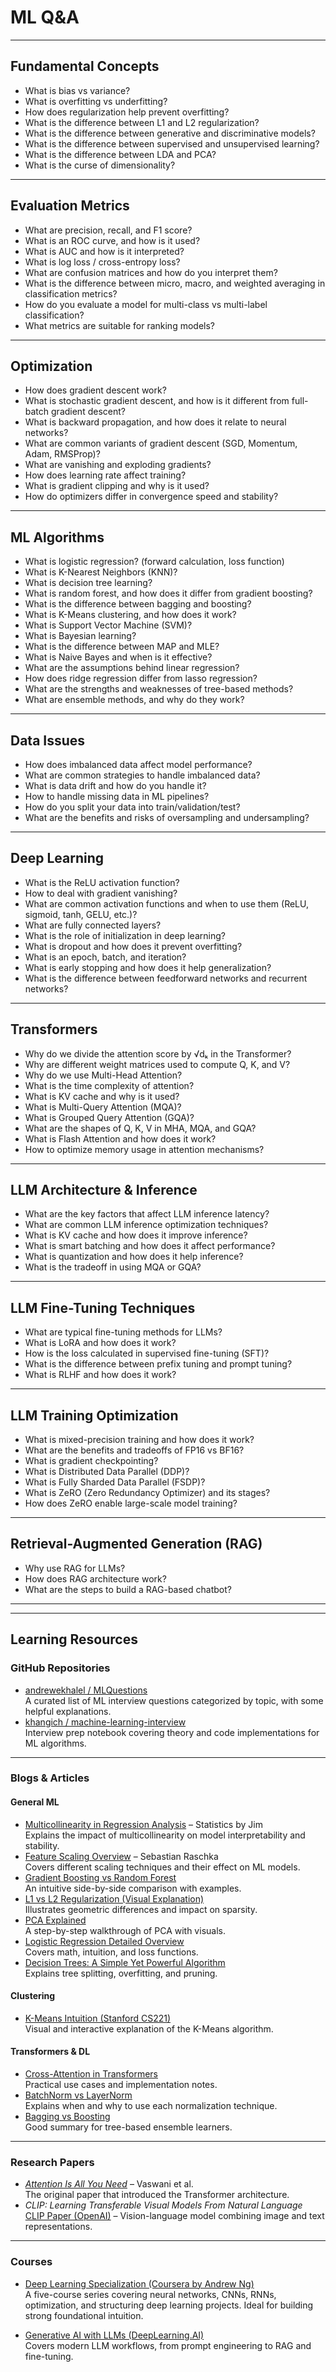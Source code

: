 # ML Q&A

---

## Fundamental Concepts

- What is bias vs variance?
- What is overfitting vs underfitting?
- How does regularization help prevent overfitting?
- What is the difference between L1 and L2 regularization?
- What is the difference between generative and discriminative models?
- What is the difference between supervised and unsupervised learning?
- What is the difference between LDA and PCA?
- What is the curse of dimensionality?

---

## Evaluation Metrics

- What are precision, recall, and F1 score?
- What is an ROC curve, and how is it used?
- What is AUC and how is it interpreted?
- What is log loss / cross-entropy loss?
- What are confusion matrices and how do you interpret them?
- What is the difference between micro, macro, and weighted averaging in classification metrics?
- How do you evaluate a model for multi-class vs multi-label classification?
- What metrics are suitable for ranking models? 

---

## Optimization

- How does gradient descent work?
- What is stochastic gradient descent, and how is it different from full-batch gradient descent?
- What is backward propagation, and how does it relate to neural networks?
- What are common variants of gradient descent (SGD, Momentum, Adam, RMSProp)?
- What are vanishing and exploding gradients?
- How does learning rate affect training?
- What is gradient clipping and why is it used?
- How do optimizers differ in convergence speed and stability?

---

## ML Algorithms

- What is logistic regression? (forward calculation, loss function)
- What is K-Nearest Neighbors (KNN)?
- What is decision tree learning?
- What is random forest, and how does it differ from gradient boosting?
- What is the difference between bagging and boosting?
- What is K-Means clustering, and how does it work?
- What is Support Vector Machine (SVM)?
- What is Bayesian learning?
- What is the difference between MAP and MLE?
- What is Naive Bayes and when is it effective?
- What are the assumptions behind linear regression?
- How does ridge regression differ from lasso regression?
- What are the strengths and weaknesses of tree-based methods?
- What are ensemble methods, and why do they work?

---

## Data Issues

- How does imbalanced data affect model performance?
- What are common strategies to handle imbalanced data?
- What is data drift and how do you handle it?
- How to handle missing data in ML pipelines?
- How do you split your data into train/validation/test?
- What are the benefits and risks of oversampling and undersampling?

---

## Deep Learning

- What is the ReLU activation function?
- How to deal with gradient vanishing?
- What are common activation functions and when to use them (ReLU, sigmoid, tanh, GELU, etc.)?
- What are fully connected layers?
- What is the role of initialization in deep learning?
- What is dropout and how does it prevent overfitting?
- What is an epoch, batch, and iteration?
- What is early stopping and how does it help generalization?
- What is the difference between feedforward networks and recurrent networks?

---

## Transformers

- Why do we divide the attention score by √dₖ in the Transformer?
- Why are different weight matrices used to compute Q, K, and V?
- Why do we use Multi-Head Attention?
- What is the time complexity of attention?
- What is KV cache and why is it used?
- What is Multi-Query Attention (MQA)?
- What is Grouped Query Attention (GQA)?
- What are the shapes of Q, K, V in MHA, MQA, and GQA?
- What is Flash Attention and how does it work?
- How to optimize memory usage in attention mechanisms?

---

## LLM Architecture & Inference

- What are the key factors that affect LLM inference latency?
- What are common LLM inference optimization techniques?
- What is KV cache and how does it improve inference?
- What is smart batching and how does it affect performance?
- What is quantization and how does it help inference?
- What is the tradeoff in using MQA or GQA?

---

## LLM Fine-Tuning Techniques

- What are typical fine-tuning methods for LLMs?
- What is LoRA and how does it work?
- How is the loss calculated in supervised fine-tuning (SFT)?
- What is the difference between prefix tuning and prompt tuning?
- What is RLHF and how does it work?

---

## LLM Training Optimization

- What is mixed-precision training and how does it work?
- What are the benefits and tradeoffs of FP16 vs BF16?
- What is gradient checkpointing?
- What is Distributed Data Parallel (DDP)?
- What is Fully Sharded Data Parallel (FSDP)?
- What is ZeRO (Zero Redundancy Optimizer) and its stages?
- How does ZeRO enable large-scale model training?

---

## Retrieval-Augmented Generation (RAG)

- Why use RAG for LLMs?
- How does RAG architecture work?
- What are the steps to build a RAG-based chatbot?

---

---

## Learning Resources

### GitHub Repositories
- [andrewekhalel / MLQuestions](https://github.com/andrewekhalel/MLQuestions)  
  A curated list of ML interview questions categorized by topic, with some helpful explanations.
- [khangich / machine-learning-interview](https://github.com/khangich/machine-learning-interview)  
  Interview prep notebook covering theory and code implementations for ML algorithms.

---

### Blogs & Articles

#### General ML
- [Multicollinearity in Regression Analysis](https://statisticsbyjim.com/regression/multicollinearity-in-regression-analysis/) – Statistics by Jim  
  Explains the impact of multicollinearity on model interpretability and stability.
- [Feature Scaling Overview](https://sebastianraschka.com/Articles/2014_about_feature_scaling.html) – Sebastian Raschka  
  Covers different scaling techniques and their effect on ML models.
- [Gradient Boosting vs Random Forest](https://medium.com/@aravanshad/gradient-boosting-versus-random-forest-cfa3fa8f0d80)  
  An intuitive side-by-side comparison with examples.
- [L1 vs L2 Regularization (Visual Explanation)](https://www.linkedin.com/pulse/intuitive-visual-explanation-differences-between-l1-l2-xiaoli-chen/)  
  Illustrates geometric differences and impact on sparsity.
- [PCA Explained](https://towardsdatascience.com/a-one-stop-shop-for-principal-component-analysis-5582fb7e0a9c)  
  A step-by-step walkthrough of PCA with visuals.
- [Logistic Regression Detailed Overview](https://towardsdatascience.com/logistic-regression-detailed-overview-46c4da4303bc)  
  Covers math, intuition, and loss functions.
- [Decision Trees: A Simple Yet Powerful Algorithm](https://towardsdatascience.com/decision-trees-d07e0f420175)  
  Explains tree splitting, overfitting, and pruning.

#### Clustering
- [K-Means Intuition (Stanford CS221)](https://stanford.edu/~cpiech/cs221/handouts/kmeans.html)  
  Visual and interactive explanation of the K-Means algorithm.

#### Transformers & DL
- [Cross-Attention in Transformers](https://vaclavkosar.com/ml/cross-attention-in-transformer-architecture)  
  Practical use cases and implementation notes.
- [BatchNorm vs LayerNorm](https://www.linkedin.com/pulse/understanding-batch-normalization-layer-group-implementing-pasha-s/)  
  Explains when and why to use each normalization technique.
- [Bagging vs Boosting](https://www.geeksforgeeks.org/bagging-vs-boosting-in-machine-learning/)  
  Good summary for tree-based ensemble learners.

---

### Research Papers

- *[Attention Is All You Need](https://arxiv.org/abs/1706.03762)* – Vaswani et al.  
  The original paper that introduced the Transformer architecture.
- *CLIP: Learning Transferable Visual Models From Natural Language*  
  [CLIP Paper (OpenAI)](https://openai.com/research/clip) – Vision-language model combining image and text representations.

---

### Courses

- [Deep Learning Specialization (Coursera by Andrew Ng)](https://www.coursera.org/specializations/deep-learning)  
  A five-course series covering neural networks, CNNs, RNNs, optimization, and structuring deep learning projects. Ideal for building strong foundational intuition.

- [Generative AI with LLMs (DeepLearning.AI)](https://www.deeplearning.ai/short-courses/generative-ai-with-llms/)  
  Covers modern LLM workflows, from prompt engineering to RAG and fine-tuning.


